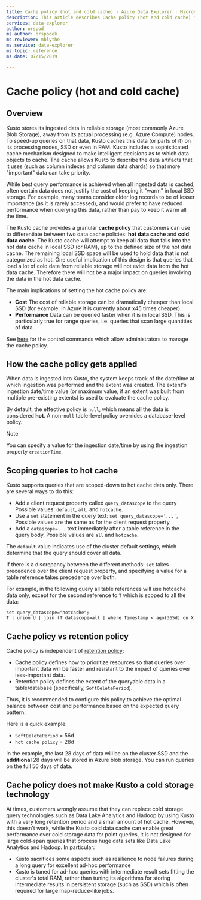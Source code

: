 ```yaml
---
title: Cache policy (hot and cold cache) - Azure Data Explorer | Microsoft Docs
description: This article describes Cache policy (hot and cold cache) in Azure Data Explorer.
services: data-explorer
author: orspod
ms.author: orspodek
ms.reviewer: mblythe
ms.service: data-explorer
ms.topic: reference
ms.date: 07/15/2019

---
```

# Cache policy (hot and cold cache)

## Overview

Kusto stores its ingested data in reliable storage (most commonly Azure Blob Storage),
away from its actual processing (e.g. Azure Compute) nodes. To speed-up queries on that
data, Kusto caches this data (or parts of it) on its processing nodes, SSD or even in
RAM. Kusto includes a sophisticated cache mechanism designed to make intelligent decisions
as to which data objects to cache. The cache allows Kusto to describe the data artifacts
that it uses (such as column indexes and column data shards) so that more "important" data
can take priority.

While best query performance is achieved when all ingested data is cached, often
certain data does not justify the cost of keeping it "warm" in local SSD storage.
For example, many teams consider older log records to be of lesser importance (as it is
rarely accessed), and would prefer to have reduced performance when querying this data,
rather than pay to keep it warm all the time.

The Kusto cache provides a granular **cache policy** that customers can use to differentiate
between two data cache policies: **hot data cache** and **cold data cache**. The Kusto cache
will attempt to keep all data that falls into the hot data cache in local SSD (or RAM),
up to the defined size of the hot data cache. The remaining local SSD space will be used
to hold data that is not categorized as hot. One useful implication of this design is that
queries that load a lot of cold data from reliable storage will not evict data from the hot
data cache. Therefore there will not be a major impact on queries involving the data in the
hot data cache.

The main implications of setting the hot cache policy are:
* **Cost** The cost of reliable storage can be dramatically cheaper
  than local SSD (for example, in Azure it is currently about x45 times cheaper).
* **Performance** Data can be queried faster when it is in local SSD. This is particularly
  true for range queries, i.e. queries that scan large quantities of data.  

See [here](../management/cache-policy.md)
for the control commands which allow administrators to manage the cache policy.

## How the cache policy gets applied

When data is ingested into Kusto, the system keeps track of the date/time at which
ingestion was performed and the extent was created. The extent's ingestion date/time
value (or maximum value, if an extent was built from multiple pre-existing extents)
is used to evaluate the cache policy.

By default, the effective policy is `null`, which means all the data is considered **hot**.
A non-`null` table-level policy overrides a database-level policy.

> [!Note] 
> You can specify a value for the ingestion date/time by using the ingestion property `creationTime`. 

## Scoping queries to hot cache

Kusto supports queries that are scoped-down to hot cache data only. There are
several ways to do this:

- Add a client request property called `query_datascope` to the query
   Possible values: `default`, `all`, and `hotcache`.
- Use a `set` statement in the query text: `set query_datascope='...'`,
   Possible values are the same as for the client request property.
- Add a `datascope=...` text immediately after a table reference in the
   query body. Possible values are `all` and `hotcache`.

The `default` value indicates use of the cluster default settings, which determine that the query should cover all data.



If there is a discrepancy between the different methods: 
`set` takes precedence over the client request property, and specifying a value for a table reference
takes precedence over both.

For example, in the following query all table references will use
hotcache data only, except for the second reference to  `T` which is scoped
to all the data:

```kusto
set query_datascope="hotcache";
T | union U | join (T datascope=all | where Timestamp < ago(365d) on X
```

## Cache policy vs retention policy

Cache policy is independent of [retention policy](./retentionpolicy.md): 
- Cache policy defines how to prioritize resources so that queries over important data will be 
  faster and resistant to the impact of queries over less-important data. 
- Retention policy defines the extent of the queryable
  data in a table/database (specifically, `SoftDeletePeriod`).

Thus, it is recommended to configure this policy to achieve the optimal balance
between cost and performance based on the expected query pattern.

Here is a quick example:
* `SoftDeletePeriod` = 56d
* `hot cache policy` = 28d

In the example, the last 28 days of data will be on the cluster SSD and the
**additional** 28 days will be stored in Azure blob storage. 
You can run queries on the full 56 days of data. 

## Cache policy does not make Kusto a cold storage technology

At times, customers wrongly assume that they can replace cold storage query technologies
such as Data Lake Analytics and Hadoop by using Kusto with a very long retention period and a small amount
of hot cache. However, this doesn't work, while the Kusto cold data cache can enable great
performance over cold storage data for point queries, it is not designed for large cold-span
queries that process huge data sets like Data Lake Analytics and Hadoop. In particular:
- Kusto sacrifices some aspects such as resilience to node failures during a long query for excellent ad-hoc performance
- Kusto is tuned for ad-hoc queries with intermediate result sets fitting the cluster's total
  RAM, rather than tuning its algorithms for storing intermediate results in persistent storage (such as SSD) which is often required for large map-reduce-like jobs.